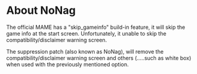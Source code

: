 # About NoNag

The official MAME has a "skip_gameinfo" build-in feature, it will skip the game info at the start screen.
Unfortunately, it unable to skip the compatibility/disclaimer warning screen.

The suppression patch (also known as NoNag), will remove the compatibility/disclaimer warning screen and others (.....such as white box) when used with the previously mentioned option.
